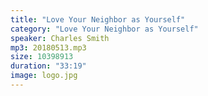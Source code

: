 ```yaml
---
title: "Love Your Neighbor as Yourself"
category: "Love Your Neighbor as Yourself"
speaker: Charles Smith
mp3: 20180513.mp3
size: 10398913
duration: "33:19"
image: logo.jpg
---
```

